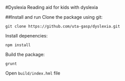 #Dyslexia
Reading aid for kids with dyslexia

##Install and run
Clone the package using git:

    git clone https://github.com/uta-gasp/dyslexia.git

Install depenencies:

    npm install

Build the package:

    grunt

Open `build/index.hml` file
